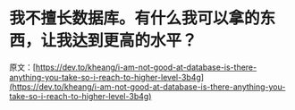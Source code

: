 # 我不擅长数据库。有什么我可以拿的东西，让我达到更高的水平？

原文：[https://dev.to/kheang/i-am-not-good-at-database-is-there-anything-you-take-so-i-reach-to-higher-level-3b4g](https://dev.to/kheang/i-am-not-good-at-database-is-there-anything-you-take-so-i-reach-to-higher-level-3b4g)